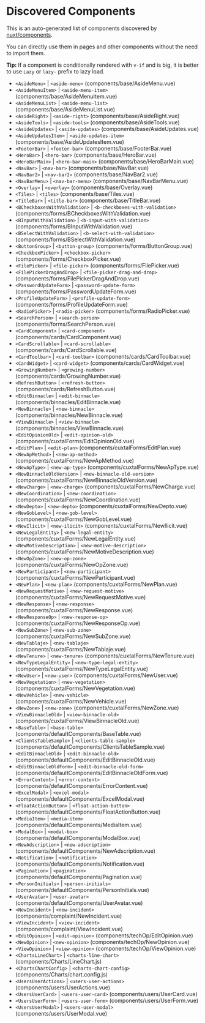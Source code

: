 # Discovered Components

This is an auto-generated list of components discovered by [nuxt/components](https://github.com/nuxt/components).

You can directly use them in pages and other components without the need to import them.

**Tip:** If a component is conditionally rendered with `v-if` and is big, it is better to use `Lazy` or `lazy-` prefix to lazy load.

- `<AsideMenu>` | `<aside-menu>` (components/base/AsideMenu.vue)
- `<AsideMenuItem>` | `<aside-menu-item>` (components/base/AsideMenuItem.vue)
- `<AsideMenuList>` | `<aside-menu-list>` (components/base/AsideMenuList.vue)
- `<AsideRight>` | `<aside-right>` (components/base/AsideRight.vue)
- `<AsideTools>` | `<aside-tools>` (components/base/AsideTools.vue)
- `<AsideUpdates>` | `<aside-updates>` (components/base/AsideUpdates.vue)
- `<AsideUpdatesItem>` | `<aside-updates-item>` (components/base/AsideUpdatesItem.vue)
- `<FooterBar>` | `<footer-bar>` (components/base/FooterBar.vue)
- `<HeroBar>` | `<hero-bar>` (components/base/HeroBar.vue)
- `<HeroBarMain>` | `<hero-bar-main>` (components/base/HeroBarMain.vue)
- `<NavBar>` | `<nav-bar>` (components/base/NavBar.vue)
- `<NavBar2>` | `<nav-bar2>` (components/base/NavBar2.vue)
- `<NavBarMenu>` | `<nav-bar-menu>` (components/base/NavBarMenu.vue)
- `<Overlay>` | `<overlay>` (components/base/Overlay.vue)
- `<Tiles>` | `<tiles>` (components/base/Tiles.vue)
- `<TitleBar>` | `<title-bar>` (components/base/TitleBar.vue)
- `<BCheckboxesWithValidation>` | `<b-checkboxes-with-validation>` (components/forms/BCheckboxesWithValidation.vue)
- `<BInputWithValidation>` | `<b-input-with-validation>` (components/forms/BInputWithValidation.vue)
- `<BSelectWithValidation>` | `<b-select-with-validation>` (components/forms/BSelectWithValidation.vue)
- `<ButtonGroup>` | `<button-group>` (components/forms/ButtonGroup.vue)
- `<CheckboxPicker>` | `<checkbox-picker>` (components/forms/CheckboxPicker.vue)
- `<FilePicker>` | `<file-picker>` (components/forms/FilePicker.vue)
- `<FilePickerDragAndDrop>` | `<file-picker-drag-and-drop>` (components/forms/FilePickerDragAndDrop.vue)
- `<PasswordUpdateForm>` | `<password-update-form>` (components/forms/PasswordUpdateForm.vue)
- `<ProfileUpdateForm>` | `<profile-update-form>` (components/forms/ProfileUpdateForm.vue)
- `<RadioPicker>` | `<radio-picker>` (components/forms/RadioPicker.vue)
- `<SearchPerson>` | `<search-person>` (components/forms/SearchPerson.vue)
- `<CardComponent>` | `<card-component>` (components/cards/CardComponent.vue)
- `<CardScrollable>` | `<card-scrollable>` (components/cards/CardScrollable.vue)
- `<CardToolbar>` | `<card-toolbar>` (components/cards/CardToolbar.vue)
- `<CardWidget>` | `<card-widget>` (components/cards/CardWidget.vue)
- `<GrowingNumber>` | `<growing-number>` (components/cards/GrowingNumber.vue)
- `<RefreshButton>` | `<refresh-button>` (components/cards/RefreshButton.vue)
- `<EditBinnacle>` | `<edit-binnacle>` (components/binnacles/EditBinnacle.vue)
- `<NewBinnacle>` | `<new-binnacle>` (components/binnacles/NewBinnacle.vue)
- `<ViewBinnacle>` | `<view-binnacle>` (components/binnacles/ViewBinnacle.vue)
- `<EditOpinionOld>` | `<edit-opinion-old>` (components/cuxtalForms/EditOpinionOld.vue)
- `<EditPlan>` | `<edit-plan>` (components/cuxtalForms/EditPlan.vue)
- `<NewApMethod>` | `<new-ap-method>` (components/cuxtalForms/NewApMethod.vue)
- `<NewApType>` | `<new-ap-type>` (components/cuxtalForms/NewApType.vue)
- `<NewBinnacleOldVersion>` | `<new-binnacle-old-version>` (components/cuxtalForms/NewBinnacleOldVersion.vue)
- `<NewCharge>` | `<new-charge>` (components/cuxtalForms/NewCharge.vue)
- `<NewCoordination>` | `<new-coordination>` (components/cuxtalForms/NewCoordination.vue)
- `<NewDepto>` | `<new-depto>` (components/cuxtalForms/NewDepto.vue)
- `<NewGobLevel>` | `<new-gob-level>` (components/cuxtalForms/NewGobLevel.vue)
- `<NewIlicit>` | `<new-ilicit>` (components/cuxtalForms/NewIlicit.vue)
- `<NewLegalEntity>` | `<new-legal-entity>` (components/cuxtalForms/NewLegalEntity.vue)
- `<NewMotiveDescription>` | `<new-motive-description>` (components/cuxtalForms/NewMotiveDescription.vue)
- `<NewOpZone>` | `<new-op-zone>` (components/cuxtalForms/NewOpZone.vue)
- `<NewParticipant>` | `<new-participant>` (components/cuxtalForms/NewParticipant.vue)
- `<NewPlan>` | `<new-plan>` (components/cuxtalForms/NewPlan.vue)
- `<NewRequestMotive>` | `<new-request-motive>` (components/cuxtalForms/NewRequestMotive.vue)
- `<NewResponse>` | `<new-response>` (components/cuxtalForms/NewResponse.vue)
- `<NewResponseOp>` | `<new-response-op>` (components/cuxtalForms/NewResponseOp.vue)
- `<NewSubZone>` | `<new-sub-zone>` (components/cuxtalForms/NewSubZone.vue)
- `<NewTablaje>` | `<new-tablaje>` (components/cuxtalForms/NewTablaje.vue)
- `<NewTenure>` | `<new-tenure>` (components/cuxtalForms/NewTenure.vue)
- `<NewTypeLegalEntity>` | `<new-type-legal-entity>` (components/cuxtalForms/NewTypeLegalEntity.vue)
- `<NewUser>` | `<new-user>` (components/cuxtalForms/NewUser.vue)
- `<NewVegetation>` | `<new-vegetation>` (components/cuxtalForms/NewVegetation.vue)
- `<NewVehicle>` | `<new-vehicle>` (components/cuxtalForms/NewVehicle.vue)
- `<NewZone>` | `<new-zone>` (components/cuxtalForms/NewZone.vue)
- `<ViewBinnacleOld>` | `<view-binnacle-old>` (components/cuxtalForms/ViewBinnacleOld.vue)
- `<BaseTable>` | `<base-table>` (components/defaultComponents/BaseTable.vue)
- `<ClientsTableSample>` | `<clients-table-sample>` (components/defaultComponents/ClientsTableSample.vue)
- `<EditBinnacleOld>` | `<edit-binnacle-old>` (components/defaultComponents/EditBinnacleOld.vue)
- `<EditBinnacleOldForm>` | `<edit-binnacle-old-form>` (components/defaultComponents/EditBinnacleOldForm.vue)
- `<ErrorContent>` | `<error-content>` (components/defaultComponents/ErrorContent.vue)
- `<ExcelModal>` | `<excel-modal>` (components/defaultComponents/ExcelModal.vue)
- `<FloatActionButton>` | `<float-action-button>` (components/defaultComponents/FloatActionButton.vue)
- `<MediaItem>` | `<media-item>` (components/defaultComponents/MediaItem.vue)
- `<ModalBox>` | `<modal-box>` (components/defaultComponents/ModalBox.vue)
- `<NewAdscription>` | `<new-adscription>` (components/defaultComponents/NewAdscription.vue)
- `<Notification>` | `<notification>` (components/defaultComponents/Notification.vue)
- `<Pagination>` | `<pagination>` (components/defaultComponents/Pagination.vue)
- `<PersonInitials>` | `<person-initials>` (components/defaultComponents/PersonInitials.vue)
- `<UserAvatar>` | `<user-avatar>` (components/defaultComponents/UserAvatar.vue)
- `<NewIncident>` | `<new-incident>` (components/complaint/NewIncident.vue)
- `<ViewIncident>` | `<view-incident>` (components/complaint/ViewIncident.vue)
- `<EditOpinion>` | `<edit-opinion>` (components/techOp/EditOpinion.vue)
- `<NewOpinion>` | `<new-opinion>` (components/techOp/NewOpinion.vue)
- `<ViewOpinion>` | `<view-opinion>` (components/techOp/ViewOpinion.vue)
- `<ChartsLineChart>` | `<charts-line-chart>` (components/Charts/LineChart.js)
- `<ChartsChartConfig>` | `<charts-chart-config>` (components/Charts/chart.config.js)
- `<UsersUserActions>` | `<users-user-actions>` (components/users/UserActions.vue)
- `<UsersUserCard>` | `<users-user-card>` (components/users/UserCard.vue)
- `<UsersUserForm>` | `<users-user-form>` (components/users/UserForm.vue)
- `<UsersUserModal>` | `<users-user-modal>` (components/users/UserModal.vue)
